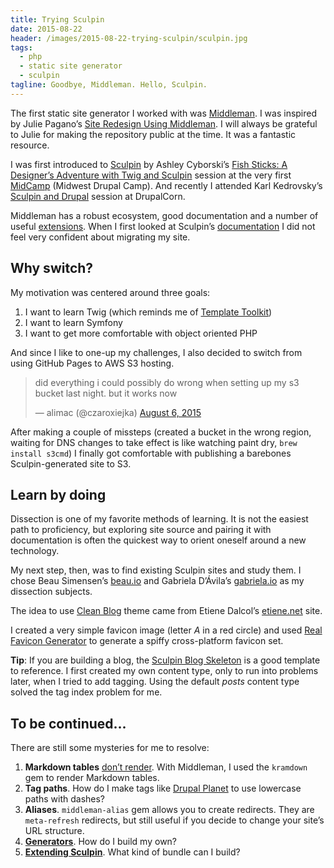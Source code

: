 ```yaml
---
title: Trying Sculpin
date: 2015-08-22
header: /images/2015-08-22-trying-sculpin/sculpin.jpg
tags:
  - php
  - static site generator
  - sculpin
tagline: Goodbye, Middleman. Hello, Sculpin.
---
```


The first static site generator I worked with was [Middleman](http://www.middlemanapp.com).
I was inspired by Julie Pagano’s
[Site Redesign Using Middleman](http://juliepagano.com/blog/2013/11/10/site-redesign-using-middleman/).
I will always be grateful to Julie for making the repository public at the time.
It was a fantastic resource.

I was first introduced to [Sculpin](http://sculpin.io) by Ashley Cyborski’s
[Fish Sticks: A Designer’s Adventure with Twig and Sculpin](http://2014.midcamp.org/session/fish-sticks-designers-adventure-twig-and-sculpin) session at the very first [MidCamp](http://midcamp.org) (Midwest Drupal Camp).
And recently I attended Karl Kedrovsky’s [Sculpin and Drupal](http://2015.drupalcorn.org/sessions/sculpin-and-drupal)
session at DrupalCorn.

Middleman has a robust ecosystem, good documentation and a number of useful
[extensions](https://directory.middlemanapp.com/#/extensions/all/).
When I first looked at Sculpin’s [documentation](https://sculpin.io/documentation/)
I did not feel very confident about migrating my site.

## Why switch?

My motivation was centered around three goals:

1. I want to learn Twig (which reminds me of [Template Toolkit](http://www.template-toolkit.org/))
1. I want to learn Symfony
1. I want to get more comfortable with object oriented PHP

And since I like to one-up my challenges, I also decided to switch from using
GitHub Pages to AWS S3 hosting.

<blockquote class="twitter-tweet" lang="en">
  <p lang="en" dir="ltr">
    did everything i could possibly do wrong when setting up my s3 bucket last
    night. but it works now</p>&mdash; alimac (@czaroxiejka)
  <a href="https://twitter.com/czaroxiejka/status/629271662270152704">
    August 6, 2015</a></blockquote>
<script async src="//platform.twitter.com/widgets.js" charset="utf-8"></script>

After making a couple of missteps (created a bucket
in the wrong region, waiting for DNS changes to take effect is like watching
paint dry, `brew install s3cmd`) I finally got comfortable with publishing a
barebones Sculpin-generated site to S3.

## Learn by doing

Dissection is one of my favorite methods of learning. It is not the easiest
path to proficiency, but exploring site source and pairing it with documentation
is often the quickest way to orient oneself around a new technology.

My next step, then, was to find existing Sculpin sites and study them.
I chose Beau Simensen’s [beau.io](https://github.com/simensen/beau.io/) and
Gabriela D’Ávila’s [gabriela.io](https://github.com/gabidavila/gabriela.io)
as my dissection subjects.

The idea to use [Clean Blog](http://startbootstrap.com/template-overviews/clean-blog/)
theme came from Etiene Dalcol’s [etiene.net](http://etiene.net) site.

I created a very simple favicon image (letter _A_ in a red circle) and used
[Real Favicon Generator](http://realfavicongenerator.net/) to generate a spiffy
cross-platform favicon set.

**Tip**: If you are building a blog, the [Sculpin Blog Skeleton](https://github.com/sculpin/sculpin-blog-skeleton)
is a good template to reference. I first created my own content type, only to
run into problems later, when I tried to add tagging. Using the default _posts_
content type solved the tag index problem for me.

## To be continued...

There are still some mysteries for me to resolve:

1. **Markdown tables** [don’t render]({{site.url}}/writes/open-source-survival-guide-with-coraline-ada-ehmke/#open-source).
With Middleman, I used the `kramdown` gem to render Markdown tables.
1. **Tag paths**. How do I make tags like [Drupal Planet]({{site.url}}/tag/Drupal%20Planet.xml)
to use lowercase paths with dashes?
1. **Aliases**. `middleman-alias` gem allows you to create redirects. They are `meta-refresh` redirects, but still useful if you decide to change your site’s URL structure.
1. **[Generators](https://sculpin.io/documentation/generators/)**. How do I build my own?
1. **[Extending Sculpin](https://sculpin.io/documentation/extending-sculpin)**. What kind of bundle can I build?
